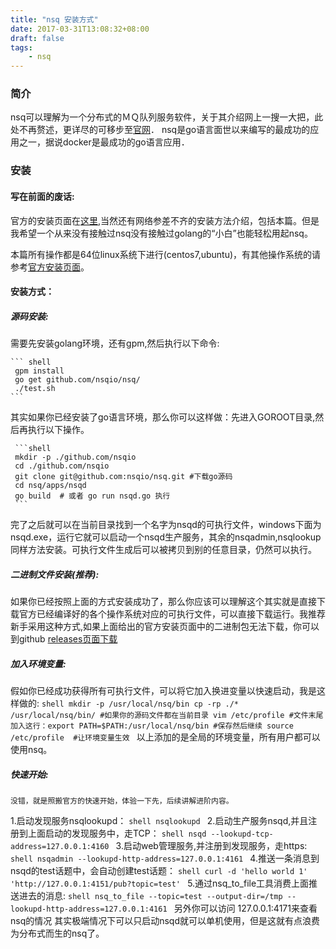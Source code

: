 ```yaml
---
title: "nsq 安装方式"
date: 2017-03-31T13:08:32+08:00
draft: false
tags:
    - nsq
---
```

### 简介
nsq可以理解为一个分布式的ＭＱ队列服务软件，关于其介绍网上一搜一大把，此处不再赘述，更详尽的可移步至[官网](http://nsq.io)．
nsq是go语言面世以来编写的最成功的应用之一，据说docker是最成功的go语言应用．


### 安装
#### 写在前面的废话:

官方的安装页面在[这里](http://nsq.io/deployment/installing.html),当然还有网络参差不齐的安装方法介绍，包括本篇。但是我希望一个从来没有接触过nsq没有接触过golang的“小白”也能轻松用起nsq。

本篇所有操作都是64位linux系统下进行(centos7,ubuntu)，有其他操作系统的请参考[官方安装页面](http://nsq.io/deployment/installing.html)。

#### 安装方式：

##### 源码安装:
需要先安装golang环境，还有gpm,然后执行以下命令:

    ``` shell
     gpm install
     go get github.com/nsqio/nsq/
     ./test.sh
    ```

其实如果你已经安装了go语言环境，那么你可以这样做：先进入GOROOT目录,然后再执行以下操作。

     ```shell
     mkdir -p ./github.com/nsqio
     cd ./github.com/nsqio
     git clone git@github.com:nsqio/nsq.git #下载go源码
     cd nsq/apps/nsqd
     go build  # 或者 go run nsqd.go 执行
     ```

完了之后就可以在当前目录找到一个名字为nsqd的可执行文件，windows下面为nsqd.exe，运行它就可以启动一个nsqd生产服务，其余的nsqadmin,nsqlookup同样方法安装。可执行文件生成后可以被拷贝到别的任意目录，仍然可以执行。

##### 二进制文件安装(推荐):
如果你已经按照上面的方式安装成功了，那么你应该可以理解这个其实就是直接下载官方已经编译好的各个操作系统对应的可执行文件，可以直接下载运行。我推荐新手采用这种方式,如果上面给出的官方安装页面中的二进制包无法下载，你可以到github [releases页面下载](https://github.com/nsqio/nsq/releases)

##### 加入环境变量:

假如你已经成功获得所有可执行文件，可以将它加入换进变量以快速启动，我是这样做的: 
    ```shell
        mkdir -p /usr/local/nsq/bin
        cp -rp ./* /usr/local/nsq/bin/ #如果你的源码文件都在当前目录
        vim /etc/profile #文件末尾加入这行：export PATH=$PATH:/usr/local/nsq/bin
        #保存然后继续
        source /etc/profile  #让环境变量生效
    ```
以上添加的是全局的环境变量，所有用户都可以使用nsq。

##### 快速开始:
    没错，就是照搬官方的快速开始，体验一下先，后续讲解进阶内容。
1.启动发现服务nsqlookupd：
    ```shell
        nsqlookupd
    ```
2.启动生产服务nsqd,并且注册到上面启动的发现服务中，走TCP：
    ```shell
        nsqd --lookupd-tcp-address=127.0.0.1:4160
    ```
3.启动web管理服务,并注册到发现服务，走https:
    ```shell
        nsqadmin --lookupd-http-address=127.0.0.1:4161
    ```
4.推送一条消息到nsqd的test话题中，会自动创建test话题：
    ```shell
        curl -d 'hello world 1' 'http://127.0.0.1:4151/pub?topic=test'
    ```
5.通过nsq_to_file工具消费上面推送进去的消息:
    ```shell
        nsq_to_file --topic=test --output-dir=/tmp --lookupd-http-address=127.0.0.1:4161
    ```
另外你可以访问 127.0.0.1:4171来查看nsq的情况
其实极端情况下可以只启动nsqd就可以单机使用，但是这就有点浪费为分布式而生的nsq了。


